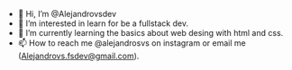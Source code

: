 - 👋 Hi, I’m @Alejandrovsdev
- 👀 I’m interested in learn for be a fullstack dev.
- 🌱 I’m currently learning the basics about web desing with html and css.
- 📫 How to reach me @alejandrosvs on instagram or email me (Alejandrovs.fsdev@gmail.com).

<!---
Alejandrovsdev/Alejandrovsdev is a ✨ special ✨ repository because its `README.md` (this file) appears on your GitHub profile.
You can click the Preview link to take a look at your changes.
--->
